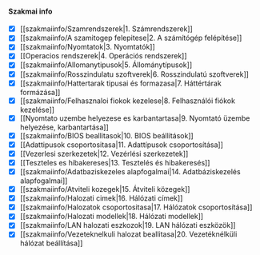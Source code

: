 #### Szakmai info
- [x] [[szakmaiinfo/Szamrendszerek|1. Számrendszerek]]
- [x] [[szakmaiinfo/A szamitogep felepitese|2. A számítógép felépítése]]
- [x] [[szakmaiinfo/Nyomtatok|3. Nyomtatók]]
- [x] [[Operacios rendszerek|4. Operációs rendszerek]]
- [x] [[szakmaiinfo/Allomanytipusok|5. Állománytípusok]]
- [x] [[szakmaiinfo/Rosszindulatu szoftverek|6. Rosszindulatú szoftverek]]
- [x] [[szakmaiinfo/Hattertarak tipusai és formazasa|7. Háttértárak formázása]]
- [x] [[szakmaiinfo/Felhasznaloi fiokok kezelese|8. Felhasználói fiókok kezelése]]
- [x] [[Nyomtato uzembe helyezese es karbantartasa|9. Nyomtató üzembe helyezése, karbantartása]]
- [x] [[szakmaiinfo/BIOS beallitasok|10. BIOS beállítások]]
- [x] [[Adattipusok csoportositasa|11. Adattípusok csoportosítása]]
- [x] [[Vezerlesi szerkezetek|12. Vezérlési szerkezetek]]
- [x] [[Teszteles es hibakereses|13. Tesztelés és hibakeresés]]
- [x] [[szakmaiinfo/Adatbaziskezeles alapfogalmai|14. Adatbáziskezelés alapfogalmai]]
- [x] [[szakmaiinfo/Atviteli kozegek|15. Átviteli közegek]]
- [x] [[szakmaiinfo/Halozati cimek|16. Hálózati címek]]
- [x] [[szakmaiinfo/Halozatok csoportositasa|17. Hálózatok csoportosítása]]
- [x] [[szakmaiinfo/Halozati modellek|18. Hálózati modellek]]
- [x] [[szakmaiinfo/LAN halozati eszkozok|19. LAN hálózati eszközök]]
- [x] [[szakmaiinfo/Vezeteknelkuli halozat beallitasa|20. Vezetéknélküli hálózat beállítása]]